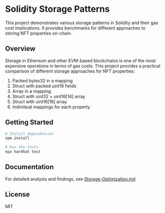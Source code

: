 # Solidity Storage Patterns

This project demonstrates various storage patterns in Solidity and their gas cost implications. It provides benchmarks for different approaches to storing NFT properties on-chain.

## Overview

Storage in Ethereum and other EVM-based blockchains is one of the most expensive operations in terms of gas costs. This project provides a practical comparison of different storage approaches for NFT properties:

1. Packed bytes32 in a mapping
2. Struct with packed uint16 fields
3. Array in a mapping
4. Struct with uint32 + uint16[14] array
5. Struct with uint16[16] array
6. Individual mappings for each property

## Getting Started

```bash
# Install dependencies
npm install

# Run the tests
npx hardhat test
```

## Documentation

For detailed analysis and findings, see [Storage-Optimization.md](./docs/Storage-Optimization.md)

## License

MIT
